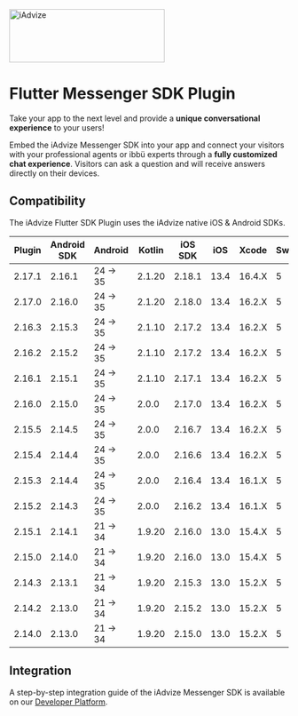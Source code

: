 <img src="https://user-images.githubusercontent.com/17723986/47799626-f3982700-dd2a-11e8-983c-77d1a3ed7f53.png" width="280" height="96" alt="iAdvize">

# Flutter Messenger SDK Plugin

Take your app to the next level and provide a **unique conversational experience** to your users!

Embed the iAdvize Messenger SDK into your app and connect your visitors with your professional agents or ibbü experts through a **fully customized chat experience**. Visitors can ask a question and will receive answers directly on their devices.

## Compatibility

The iAdvize Flutter SDK Plugin uses the iAdvize native iOS & Android SDKs.

| Plugin  | Android SDK | Android  | Kotlin | iOS SDK | iOS  | Xcode  | Swift |
| ------- | ----------- | -------- | ------ | ------- | ---- | ------ | ----- |
| 2.17.1  | 2.16.1      | 24 -> 35 | 2.1.20 | 2.18.1  | 13.4 | 16.4.X | 5     |
| 2.17.0  | 2.16.0      | 24 -> 35 | 2.1.20 | 2.18.0  | 13.4 | 16.2.X | 5     |
| 2.16.3  | 2.15.3      | 24 -> 35 | 2.1.10 | 2.17.2  | 13.4 | 16.2.X | 5     |
| 2.16.2  | 2.15.2      | 24 -> 35 | 2.1.10 | 2.17.2  | 13.4 | 16.2.X | 5     |
| 2.16.1  | 2.15.1      | 24 -> 35 | 2.1.10 | 2.17.1  | 13.4 | 16.2.X | 5     |
| 2.16.0  | 2.15.0      | 24 -> 35 | 2.0.0  | 2.17.0  | 13.4 | 16.2.X | 5     |
| 2.15.5  | 2.14.5      | 24 -> 35 | 2.0.0  | 2.16.7  | 13.4 | 16.2.X | 5     |
| 2.15.4  | 2.14.4      | 24 -> 35 | 2.0.0  | 2.16.6  | 13.4 | 16.2.X | 5     |
| 2.15.3  | 2.14.4      | 24 -> 35 | 2.0.0  | 2.16.4  | 13.4 | 16.1.X | 5     |
| 2.15.2  | 2.14.3      | 24 -> 35 | 2.0.0  | 2.16.2  | 13.4 | 16.1.X | 5     |
| 2.15.1  | 2.14.1      | 21 -> 34 | 1.9.20 | 2.16.0  | 13.0 | 15.4.X | 5     |
| 2.15.0  | 2.14.0      | 21 -> 34 | 1.9.20 | 2.16.0  | 13.0 | 15.4.X | 5     |
| 2.14.3  | 2.13.1      | 21 -> 34 | 1.9.20 | 2.15.3  | 13.0 | 15.2.X | 5     |
| 2.14.2  | 2.13.0      | 21 -> 34 | 1.9.20 | 2.15.2  | 13.0 | 15.2.X | 5     |
| 2.14.0  | 2.13.0      | 21 -> 34 | 1.9.20 | 2.15.0  | 13.0 | 15.2.X | 5     |

## Integration

A step-by-step integration guide of the iAdvize Messenger SDK is available on our [Developer Platform](https://developers.iadvize.com/documentation/mobile-sdk).
